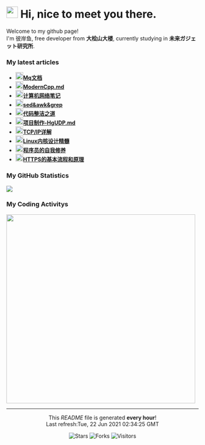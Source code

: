 <h1><img src="https://emojis.slackmojis.com/emojis/images/1563480763/5999/meow_party.gif?1563480763" width="30"/> Hi, nice to meet you there.</h1>

<p>Welcome to my github page! </br> I'm 彼岸鱼, free developer from <b>大桧山大楼</b>, currently studying in <b>未来ガジェット研究所</b>. </p>

<h3>My latest articles</h3>
<ul>
    <li>
      <a href="http:&#x2F;&#x2F;blog.lsmg.xyz&#x2F;2021&#x2F;05&#x2F;Mq%E6%96%87%E6%A1%A3&#x2F;"><b><img src="https://lsmg-img.oss-cn-beijing.aliyuncs.com/Mine/80px-Future_Gadget_Lab_logo.png" width="20" alt="new" />Mq文档</b></a>
    </li>
    <li>
      <a href="http:&#x2F;&#x2F;blog.lsmg.xyz&#x2F;2021&#x2F;05&#x2F;CPP-ModernCpp&#x2F;"><b><img src="https://lsmg-img.oss-cn-beijing.aliyuncs.com/Mine/80px-Future_Gadget_Lab_logo.png" width="20" alt="new" />ModernCpp.md</b></a>
    </li>
    <li>
      <a href="http:&#x2F;&#x2F;blog.lsmg.xyz&#x2F;2021&#x2F;05&#x2F;%E8%AE%A1%E7%AE%97%E6%9C%BA%E7%BD%91%E7%BB%9C-%E8%AE%A1%E7%AE%97%E6%9C%BA%E7%BD%91%E7%BB%9C%E7%AC%94%E8%AE%B0%E6%95%B4%E7%90%86&#x2F;"><b><img src="https://lsmg-img.oss-cn-beijing.aliyuncs.com/Mine/80px-Future_Gadget_Lab_logo.png" width="20" alt="new" />计算机网络笔记</b></a>
    </li>
    <li>
      <a href="http:&#x2F;&#x2F;blog.lsmg.xyz&#x2F;2021&#x2F;05&#x2F;Linux-sed&amp;awk&amp;grep&#x2F;"><b><img src="https://lsmg-img.oss-cn-beijing.aliyuncs.com/Mine/80px-Future_Gadget_Lab_logo.png" width="20" alt="new" />sed&amp;awk&amp;grep</b></a>
    </li>
    <li>
      <a href="http:&#x2F;&#x2F;blog.lsmg.xyz&#x2F;2021&#x2F;04&#x2F;%E8%AF%BB%E4%B9%A6%E8%AE%B0%E5%BD%95131-%E4%BB%A3%E7%A0%81%E6%95%B4%E6%B4%81%E4%B9%8B%E9%81%93&#x2F;"><b><img src="https://lsmg-img.oss-cn-beijing.aliyuncs.com/Mine/80px-Future_Gadget_Lab_logo.png" width="20" alt="new" />代码整洁之道</b></a>
    </li>
    <li>
      <a href="http:&#x2F;&#x2F;blog.lsmg.xyz&#x2F;2021&#x2F;04&#x2F;%E9%A1%B9%E7%9B%AE%E5%88%B6%E4%BD%9C-HgUDP&#x2F;"><b><img src="https://lsmg-img.oss-cn-beijing.aliyuncs.com/Mine/80px-Future_Gadget_Lab_logo.png" width="20" alt="new" />项目制作-HgUDP.md</b></a>
    </li>
    <li>
      <a href="http:&#x2F;&#x2F;blog.lsmg.xyz&#x2F;2021&#x2F;04&#x2F;%E8%AF%BB%E4%B9%A6%E8%AE%B0%E5%BD%95160-TCPIP%E8%AF%A6%E8%A7%A3&#x2F;"><b><img src="https://lsmg-img.oss-cn-beijing.aliyuncs.com/Mine/80px-Future_Gadget_Lab_logo.png" width="20" alt="new" />TCP&#x2F;IP详解</b></a>
    </li>
    <li>
      <a href="http:&#x2F;&#x2F;blog.lsmg.xyz&#x2F;2021&#x2F;03&#x2F;%E8%AF%BB%E4%B9%A6%E8%AE%B0%E5%BD%95150-Linux%E6%93%8D%E4%BD%9C%E7%B3%BB%E7%BB%9F%E5%86%85%E6%A0%B8%E8%AE%BE%E8%AE%A1%E7%B2%BE%E9%AB%93&#x2F;"><b><img src="https://lsmg-img.oss-cn-beijing.aliyuncs.com/Mine/80px-Future_Gadget_Lab_logo.png" width="20" alt="new" />Linux内核设计精髓</b></a>
    </li>
    <li>
      <a href="http:&#x2F;&#x2F;blog.lsmg.xyz&#x2F;2021&#x2F;03&#x2F;%E8%AF%BB%E4%B9%A6%E8%AE%B0%E5%BD%95140-%E7%A8%8B%E5%BA%8F%E5%91%98%E7%9A%84%E8%87%AA%E6%88%91%E4%BF%AE%E5%85%BB&#x2F;"><b><img src="https://lsmg-img.oss-cn-beijing.aliyuncs.com/Mine/80px-Future_Gadget_Lab_logo.png" width="20" alt="new" />程序员的自我修养</b></a>
    </li>
    <li>
      <a href="http:&#x2F;&#x2F;blog.lsmg.xyz&#x2F;2021&#x2F;03&#x2F;%E8%AE%A1%E7%AE%97%E6%9C%BA%E7%BD%91%E7%BB%9C-HTTPS&#x2F;"><b><img src="https://lsmg-img.oss-cn-beijing.aliyuncs.com/Mine/80px-Future_Gadget_Lab_logo.png" width="20" alt="new" />HTTPS的基本流程和原理</b></a>
    </li>
</ul>

<h3>My GitHub Statistics</h3>
<div>
  <a width="495" href="https://github.com/HiganFish">
      <img src="https://github-readme-stats.vercel.app/api?username=HiganFish&show_icons=true&count_private=true"/>
  </a>
</div>

<h3>My Coding Activitys</h3>
<div>
  <img width="495" src="https://wakatime.com/share/@971f1ecf-219c-4e11-9769-4acb9679f6a6/69032413-02a3-4ca6-ac82-b50f68fcecf1.png" />
</div>


------------
<p align="center">This <i>README</i> file is generated <b>every hour</b>!<br />Last refresh:Tue, 22 Jun 2021 02:34:25 GMT</p>
<p align="center">
  <img alt="Stars" src="https://img.shields.io/github/stars/HiganFish/LiveBroadcast?style=flat-square&labelColor=343b41"/>
  <img alt="Forks" src="https://img.shields.io/github/forks/HiganFish/LiveBroadcast?style=flat-square&labelColor=343b41"/>
  <img alt="Visitors" src="https://visitor-badge.glitch.me/badge?page_id=LiveBroadcast"/>
</p>